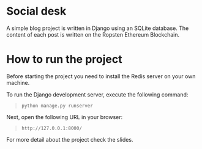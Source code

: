 # Social desk

A simple blog project is written in Django using an SQLite database.  The content of each post is written on the Ropsten Ethereum Blockchain.

# How to run the project 

Before starting the project you need to install the Redis server on your own machine. 

To run the Django development server, execute the following command: 

> `python manage.py runserver` 

Next, open the following URL in your browser: 

> `http://127.0.0.1:8000/`

For more detail about the project check the slides. 
